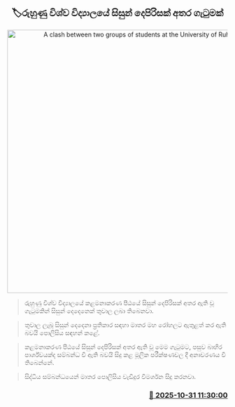 <p align='center'><b><h2 align='center' title='A clash between two groups of students at the University of Ruhuna'>🏷රුහුණු විශ්ව විද්‍යාලයේ සිසුන් දෙපිරිසක් අතර ගැටුමක්</h2></b></p>
<p align='center'><img src='https://helakuru.sgp1.cdn.digitaloceanspaces.com/esana/images/lib/ruhunu-uni-archived.jpg' width='600' alt='A clash between two groups of students at the University of Ruhuna'></p>

> රුහුණු විශ්ව විද්‍යාලයේ කළමනාකරණ පීඨයේ සිසුන් දෙපිරිසක් අතර ඇති වූ ගැටුමකින් සිසුන් දෙදෙනෙක් තුවාල ලබා තිබෙනවා.

> තුවාල ලැබූ සිසුන් දෙදෙනා ප්‍රතිකාර සඳහා මාතර මහ රෝහලට ඇතුළත් කර ඇති බවයි පොලිසිය සඳහන් කළේ.

> කළමනාකරණ පීඨයේ සිසුන් දෙපිරිසක් අතර ඇති වූ මෙම ගැටුමට, පසුව බාහිර පාර්ශ්වයක්ද සම්බන්ධ වී ඇති බවයි සිදු කළ මූලික පරීක්ෂණවල දී අනාවරණය වී තිබෙන්නේ.

> සිද්ධිය සම්බන්ධයෙන් මාතර පොලිසිය වැඩිදුර විමර්ශන සිදු කරනවා.



<h3 align='right'><a href='https://www.helakuru.lk/esana/p/114969/'>📅 2025-10-31 11:30:00</a></h3>
